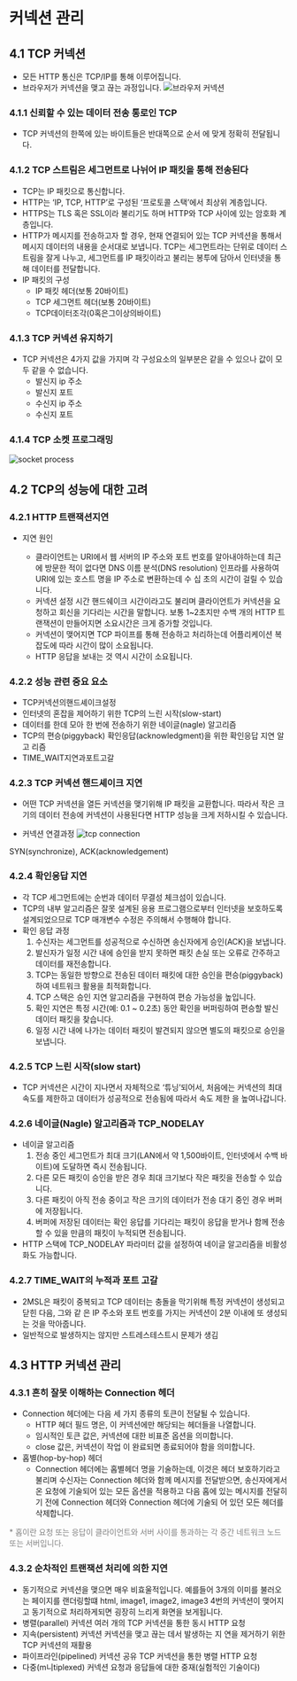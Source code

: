 # 커넥션 관리

## 4.1 TCP 커넥션

- 모든 HTTP 통신은 TCP/IP를 통해 이루어집니다.
- 브라우저가 커넥션을 맺고 끊는 과정입니다.
  ![브라우저 커넥션](./image/browser_connection.png)

### 4.1.1 신뢰할 수 있는 데이터 전송 통로인 TCP

- TCP 커넥션의 한쪽에 있는 바이트들은 반대쪽으로 순서 에 맞게 정확히 전달됩니다.

### 4.1.2 TCP 스트림은 세그먼트로 나뉘어 IP 패킷을 통해 전송된다

- TCP는 IP 패킷으로 통신합니다.
- HTTP는 ‘IP, TCP, HTTP’로 구성된 ‘프로토콜 스택’에서 최상위 계층입니다.
- HTTPS는 TLS 혹은 SSL이라 불리기도 하며 HTTP와 TCP 사이에 있는 암호화 계층입니다.
- HTTP가 메시지를 전송하고자 할 경우, 현재 연결되어 있는 TCP 커넥션을 통해서 메시지 데이터의 내용을 순서대로 보냅니다. TCP는 세그먼트라는 단위로 데이터 스트림을 잘게 나누고, 세그먼트를 IP 패킷이라고 불리는 봉투에 담아서 인터넷을 통해 데이터를 전달합니다.
- IP 패킷의 구성
  - IP 패킷 헤더(보통 20바이트)
  - TCP 세그먼트 헤더(보통 20바이트)
  - TCP데이터조각(0혹은그이상의바이트)

### 4.1.3 TCP 커넥션 유지하기

- TCP 커넥션은 4가지 값을 가지며 각 구성요소의 일부분은 같을 수 있으나 값이 모두 같을 수 없습니다.
  - 발신지 ip 주소
  - 발신지 포트
  - 수신지 ip 주소
  - 수신지 포트

### 4.1.4 TCP 소켓 프로그래밍

![socket process](./image/socket_process.png)

## 4.2 TCP의 성능에 대한 고려

### 4.2.1 HTTP 트랜잭션지연

- 지연 원인

  - 클라이언트는 URI에서 웹 서버의 IP 주소와 포트 번호를 알아내야하는데 최근에 방문한 적이 없다면 DNS 이름 분석(DNS resolution) 인프라를 사용하여 URI에 있는 호스트 명을 IP 주소로 변환하는데 수 십 초의 시간이 걸릴 수 있습니다.
  - 커넥션 설정 시간 핸드쉐이크 시간이라고도 불리며 클라이언트가 커넥션을 요청하고 회신을 기다리는 시간을 말합니다. 보통 1~2초지만 수백 개의 HTTP 트랜잭션이 만들어지면 소요시간은 크게 증가할 것입니다.
  - 커넥션이 맺어지면 TCP 파이프를 통해 전송하고 처리하는데 어플리케이션 복잡도에 따라 시간이 많이 소요됩니다.
  - HTTP 응답을 보내는 것 역시 시간이 소요됩니다.

### 4.2.2 성능 관련 중요 요소

- TCP커넥션의핸드셰이크설정
- 인터넷의 혼잡을 제어하기 위한 TCP의 느린 시작(slow-start)
- 데이터를 한데 모아 한 번에 전송하기 위한 네이글(nagle) 알고리즘
- TCP의 편승(piggyback) 확인응답(acknowledgment)을 위한 확인응답 지연 알고
  리즘
- TIME_WAIT지연과포트고갈

### 4.2.3 TCP 커넥션 핸드셰이크 지연

- 어떤 TCP 커넥션을 열든 커넥션을 맺기위해 IP 패킷을 교환합니다. 따라서 작은 크기의 데이터 전송에 커넥션이 사용된다면 HTTP 성능을 크게 저하시킬 수 있습니다.

- 커넥션 연결과정
  ![tcp connection](./image/tcp_connection.png)

SYN(synchronize), ACK(acknowledgement)

### 4.2.4 확인응답 지연

- 각 TCP 세그먼트에는 순번과 데이터 무결성 체크섬이 있습니다.
- TCP의 내부 알고리즘은 잘못 설계된 응용 프로그램으로부터 인터넷을 보호하도록 설계되었으므로 TCP 매개변수 수정은 주의해서 수행해야 합니다.
- 확인 응답 과정
  1. 수신자는 세그먼트를 성공적으로 수신하면 송신자에게 승인(ACK)을 보냅니다.
  2. 발신자가 일정 시간 내에 승인을 받지 못하면 패킷 손실 또는 오류로 간주하고 데이터를 재전송합니다.
  3. TCP는 동일한 방향으로 전송된 데이터 패킷에 대한 승인을 편승(piggyback)하여 네트워크 활용을 최적화합니다.
  4. TCP 스택은 승인 지연 알고리즘을 구현하여 편승 가능성을 높입니다.
  5. 확인 지연은 특정 시간(예: 0.1 ~ 0.2초) 동안 확인을 버퍼링하여 편승할 발신 데이터 패킷을 찾습니다.
  6. 일정 시간 내에 나가는 데이터 패킷이 발견되지 않으면 별도의 패킷으로 승인을 보냅니다.

### 4.2.5 TCP 느린 시작(slow start)

- TCP 커넥션은 시간이 지나면서 자체적으로 ‘튜닝’되어서, 처음에는 커넥션의 최대 속도를 제한하고 데이터가 성공적으로 전송됨에 따라서 속도 제한 을 높여나갑니다.

### 4.2.6 네이글(Nagle) 알고리즘과 TCP_NODELAY

- 네이글 알고리즘
  1. 전송 중인 세그먼트가 최대 크기(LAN에서 약 1,500바이트, 인터넷에서 수백 바이트)에 도달하면 즉시 전송됩니다.
  2. 다른 모든 패킷이 승인을 받은 경우 최대 크기보다 작은 패킷을 전송할 수 있습니다.
  3. 다른 패킷이 아직 전송 중이고 작은 크기의 데이터가 전송 대기 중인 경우 버퍼에 저장됩니다.
  4. 버퍼에 저장된 데이터는 확인 응답를 기다리는 패킷이 응답을 받거나 함께 전송할 수 있을 만큼의 패킷이 누적되면 전송됩니다.
- HTTP 스택에 TCP_NODELAY 파라미터 값을 설정하여 네이글 알고리즘을 비활성화도 가능합니다.

### 4.2.7 TIME_WAIT의 누적과 포트 고갈

- 2MSL은 패킷이 중복되고 TCP 데이터는 충돌을 막기위해 특정 커넥션이 생성되고 닫힌 다음, 그와 같 은 IP 주소와 포트 번호를 가지는 커넥션이 2분 이내에 또 생성되는 것을 막아줍니다.
- 일반적으로 발생하지는 않지만 스트레스테스트시 문제가 생김

## 4.3 HTTP 커넥션 관리

### 4.3.1 흔히 잘못 이해하는 Connection 헤더

- Connection 헤더에는 다음 세 가지 종류의 토큰이 전달될 수 있습니다.
  - HTTP 헤더 필드 명은, 이 커넥션에만 해당되는 헤더들을 나열합니다.
  - 임시적인 토큰 값은, 커넥션에 대한 비표준 옵션을 의미합니다.
  - close 값은, 커넥션이 작업 이 완료되면 종료되어야 함을 의미합니다.
- 홉별(hop-by-hop) 헤더
  - Connection 헤더에는 홉별헤더 명을 기술하는데, 이것은 헤더 보호하기라고 불리며 수신자는 Connection 헤더와 함께 메시지를 전달받으면, 송신자에게서 온 요청에 기술되어 있는 모든 옵션을 적용하고 다음 홉에 있는 메시지를 전달히기 전에 Connection 헤더와 Connection 헤더에 기술되 어 있던 모든 헤더를 삭제합니다.

<span style="color:gray">\* 홉이란 요청 또는 응답이 클라이언트와 서버 사이를 통과하는 각 중간 네트워크 노드 또는 서버입니다.</span>

### 4.3.2 순차적인 트랜잭션 처리에 의한 지연

- 동기적으로 커넥션을 맺으면 매우 비효울적입니다. 예를들어 3개의 이미를 불러오는 페이지를 랜더링할떄 html, image1, image2, image3 4번의 커넥션이 맺어지고 동기적으로 처리하게되면 굉장히 느리게 화면을 보게됩니다.
- 병렬(parallel) 커넥션
  여러 개의 TCP 커넥션을 통한 동시 HTTP 요청
- 지속(persistent) 커넥션
  커넥션을 맺고 끊는 데서 발생하는 지 연을 제거하기 위한 TCP 커넥션의 재활용
- 파이프라인(pipelined) 커넥션
  공유 TCP 커넥션을 통한 병렬 HTTP 요청
- 다중(m니tiplexed) 커넥션
  요청과 응답들에 대한 중재(실험적인 기술이다)
